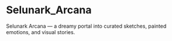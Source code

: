 # Selunark_Arcana
Selunark Arcana — a dreamy portal into curated sketches, painted emotions, and visual stories.
